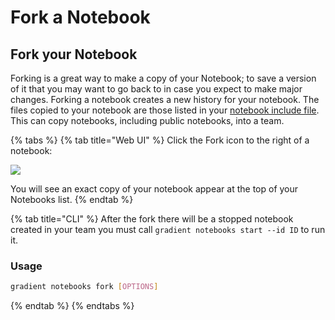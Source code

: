 # Fork a Notebook

## Fork your Notebook

Forking is a great way to make a copy of your Notebook; to save a version of it that you may want to go back to in case you expect to make major changes. Forking a notebook creates a new history for your notebook. The files copied to your notebook are those listed in your [notebook include file](../../notebook-include).
This can copy notebooks, including public notebooks, into a team.

{% tabs %}
{% tab title="Web UI" %}
Click the Fork icon to the right of a notebook:

![](../../.gitbook/assets/image%20%2878%29.png)

You will see an exact copy of your notebook appear at the top of your Notebooks list.
{% endtab %}

{% tab title="CLI" %}
After the fork there will be a stopped notebook created in your team you must call `gradient notebooks start --id ID` to run it.

### Usage

```bash
gradient notebooks fork [OPTIONS]
```

{% endtab %}
{% endtabs %}
